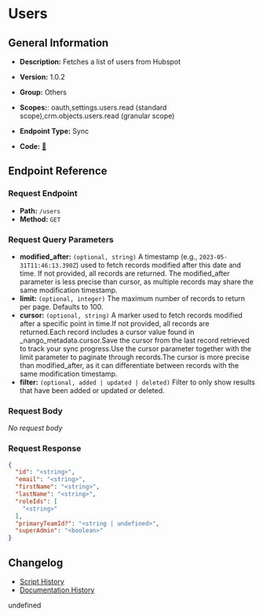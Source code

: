 # Users

## General Information

- **Description:** Fetches a list of users from Hubspot

- **Version:** 1.0.2
- **Group:** Others
- **Scopes:**: oauth,settings.users.read (standard scope),crm.objects.users.read (granular scope)
- **Endpoint Type:** Sync
- **Code:** [🔗](https://github.com/NangoHQ/integration-templates/tree/main/integrations/hubspot/syncs/users.ts)


## Endpoint Reference

### Request Endpoint

- **Path:** `/users`
- **Method:** `GET`

### Request Query Parameters

- **modified_after:** `(optional, string)` A timestamp (e.g., `2023-05-31T11:46:13.390Z`) used to fetch records modified after this date and time. If not provided, all records are returned. The modified_after parameter is less precise than cursor, as multiple records may share the same modification timestamp.
- **limit:** `(optional, integer)` The maximum number of records to return per page. Defaults to 100.
- **cursor:** `(optional, string)` A marker used to fetch records modified after a specific point in time.If not provided, all records are returned.Each record includes a cursor value found in _nango_metadata.cursor.Save the cursor from the last record retrieved to track your sync progress.Use the cursor parameter together with the limit parameter to paginate through records.The cursor is more precise than modified_after, as it can differentiate between records with the same modification timestamp.
- **filter:** `(optional, added | updated | deleted)` Filter to only show results that have been added or updated or deleted.

### Request Body

_No request body_

### Request Response

```json
{
  "id": "<string>",
  "email": "<string>",
  "firstName": "<string>",
  "lastName": "<string>",
  "roleIds": [
    "<string>"
  ],
  "primaryTeamId?": "<string | undefined>",
  "superAdmin": "<boolean>"
}
```

## Changelog

- [Script History](https://github.com/NangoHQ/integration-templates/commits/main/integrations/hubspot/syncs/users.ts)
- [Documentation History](https://github.com/NangoHQ/integration-templates/commits/main/integrations/hubspot/syncs/users.md)

<!-- END  GENERATED CONTENT -->


undefined
